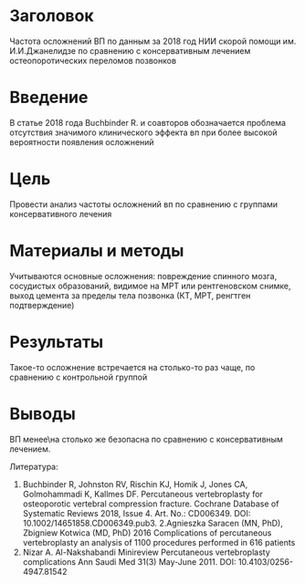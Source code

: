 # Заголовок

Частота осложнений ВП по данным за 2018 год НИИ скорой помощи им. И.И.Джанелидзе по сравнению с консервативным лечением остеопоротических переломов позвонков

# Введение

В статье 2018 года Buchbinder R. и соавторов обозначается проблема отсутствия значимого клинического эффекта вп при более высокой вероятности появления осложнений

# Цель

Провести анализ частоты осложнений вп по сравнению с группами консервативного лечения

# Материалы и методы

Учитываются основные осложнения: повреждение спинного мозга, сосудистых образований, видимое на МРТ или рентгеновском снимке, выход цемента за пределы тела позвонка (КТ, МРТ, ренгтген подтверждение)

# Результаты

Такое-то осложнение встречается на столько-то раз чаще, по сравнению с контрольной группой

# Выводы

ВП менее\на столько же безопасна по сравнению с консервативным лечением.

Литература: 
1. Buchbinder R, Johnston RV, Rischin KJ, Homik J, Jones CA, Golmohammadi K, Kallmes DF.
Percutaneous vertebroplasty for osteoporotic vertebral compression fracture.
Cochrane Database of Systematic Reviews 2018, Issue 4. Art. No.: CD006349.
DOI: 10.1002/14651858.CD006349.pub3.
2.Agnieszka Saracen (MN, PhD), Zbigniew Kotwica (MD, PhD) 2016
Complications of percutaneous vertebroplasty an analysis of 1100 procedures performed in 616 patients
3. Nizar A. Al-Nakshabandi 
Minireview Percutaneous vertebroplasty complications
Ann Saudi Med 31(3) May-June 2011. DOI: 10.4103/0256-4947.81542

